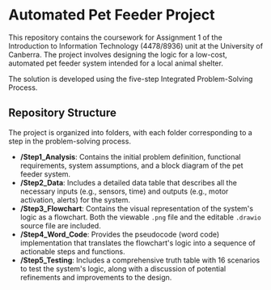 # Automated Pet Feeder Project

This repository contains the coursework for Assignment 1 of the Introduction to Information Technology (4478/8936) unit at the University of Canberra. The project involves designing the logic for a low-cost, automated pet feeder system intended for a local animal shelter.

The solution is developed using the five-step Integrated Problem-Solving Process.

## Repository Structure

The project is organized into folders, with each folder corresponding to a step in the problem-solving process.

* **/Step1_Analysis**: Contains the initial problem definition, functional requirements, system assumptions, and a block diagram of the pet feeder system.
* **/Step2_Data**: Includes a detailed data table that describes all the necessary inputs (e.g., sensors, time) and outputs (e.g., motor activation, alerts) for the system.
* **/Step3_Flowchart**: Contains the visual representation of the system's logic as a flowchart. Both the viewable `.png` file and the editable `.drawio` source file are included.
* **/Step4_Word_Code**: Provides the pseudocode (word code) implementation that translates the flowchart's logic into a sequence of actionable steps and functions.
* **/Step5_Testing**: Includes a comprehensive truth table with 16 scenarios to test the system's logic, along with a discussion of potential refinements and improvements to the design.
